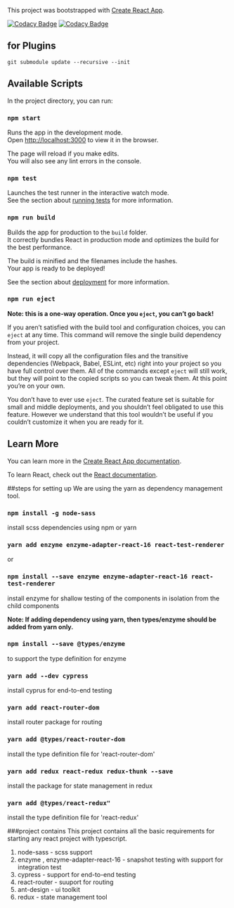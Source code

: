 This project was bootstrapped with [Create React App](https://github.com/facebook/create-react-app).

[![Codacy Badge](https://api.codacy.com/project/badge/Grade/909fa99294d2461690bdffb8a1633a86)](https://www.codacy.com?utm_source=github.com&amp;utm_medium=referral&amp;utm_content=gcsns/saleskey-consumer&amp;utm_campaign=Badge_Grade) [![Codacy Badge](https://api.codacy.com/project/badge/Coverage/909fa99294d2461690bdffb8a1633a86)](https://www.codacy.com?utm_source=github.com&amp;utm_medium=referral&amp;utm_content=gcsns/saleskey-consumer&amp;utm_campaign=Badge_Coverage)


## for Plugins 
`git submodule update --recursive --init`


## Available Scripts

In the project directory, you can run:

### `npm start`

Runs the app in the development mode.<br>
Open [http://localhost:3000](http://localhost:3000) to view it in the browser.

The page will reload if you make edits.<br>
You will also see any lint errors in the console.

### `npm test`

Launches the test runner in the interactive watch mode.<br>
See the section about [running tests](https://facebook.github.io/create-react-app/docs/running-tests) for more information.

### `npm run build`

Builds the app for production to the `build` folder.<br>
It correctly bundles React in production mode and optimizes the build for the best performance.

The build is minified and the filenames include the hashes.<br>
Your app is ready to be deployed!

See the section about [deployment](https://facebook.github.io/create-react-app/docs/deployment) for more information.

### `npm run eject`

**Note: this is a one-way operation. Once you `eject`, you can’t go back!**

If you aren’t satisfied with the build tool and configuration choices, you can `eject` at any time. This command will remove the single build dependency from your project.

Instead, it will copy all the configuration files and the transitive dependencies (Webpack, Babel, ESLint, etc) right into your project so you have full control over them. All of the commands except `eject` will still work, but they will point to the copied scripts so you can tweak them. At this point you’re on your own.

You don’t have to ever use `eject`. The curated feature set is suitable for small and middle deployments, and you shouldn’t feel obligated to use this feature. However we understand that this tool wouldn’t be useful if you couldn’t customize it when you are ready for it.

## Learn More

You can learn more in the [Create React App documentation](https://facebook.github.io/create-react-app/docs/getting-started).

To learn React, check out the [React documentation](https://reactjs.org/).

##steps for setting up 
We are using the yarn as dependency management tool.

### `npm install -g node-sass`
install scss dependencies using npm or yarn

### `yarn add enzyme enzyme-adapter-react-16 react-test-renderer`
or
### `npm install --save enzyme enzyme-adapter-react-16 react-test-renderer`
install enzyme for shallow testing of the components in isolation from the child components

**Note: If adding dependency using yarn, then types/enzyme should be added from yarn only.**

### `npm install --save @types/enzyme` 
to support the type definition for enzyme 

### `yarn add --dev cypress`
install cyprus for end-to-end testing

### `yarn add react-router-dom`
install router package for routing

### `yarn add @types/react-router-dom`
install the type definition file for 'react-router-dom'

### `yarn add redux react-redux redux-thunk --save`
install the package for state management in redux

### `yarn add @types/react-redux"`
install the type definition file for 'react-redux'

###project contains 
This project contains all the basic requirements for starting any react project with typescript.

1. node-sass - scss support
2. enzyme , enzyme-adapter-react-16 - snapshot testing with support for integration test
3. cypress - support for end-to-end testing
4. react-router - suuport for routing
5. ant-design - ui toolkit 
6. redux - state management tool
